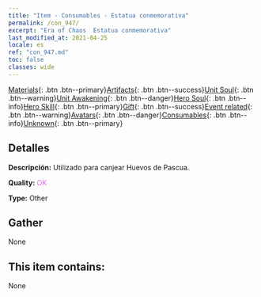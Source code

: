 ```yaml
---
title: "Item - Consumables - Estatua conmemorativa"
permalink: /con_947/
excerpt: "Era of Chaos  Estatua conmemorativa"
last_modified_at: 2021-04-25
locale: es
ref: "con_947.md"
toc: false
classes: wide
---
```

 [Materials](/ItemsES/){: .btn .btn--primary}[Artifacts](/ItemsES/Artifacts/){: .btn .btn--success}[Unit Soul](/ItemsES/UnitSoul/){: .btn .btn--warning}[Unit Awakening](/ItemsES/UnitAwakening/){: .btn .btn--danger}[Hero Soul](/ItemsES/HeroSoul/){: .btn .btn--info}[Hero Skill](/ItemsES/HeroSkill/){: .btn .btn--primary}[Gift](/ItemsES/Gift/){: .btn .btn--success}[Event related](/ItemsES/Events/){: .btn .btn--warning}[Avatars](/ItemsES/Avatars/){: .btn .btn--danger}[Consumables](/ItemsES/Consumables/){: .btn .btn--info}[Unknown](/ItemsES/Unknown/){: .btn .btn--primary}

## Detalles
 **Descripción:** Utilizado para canjear Huevos de Pascua.

 **Quality:** <span style="color: #DA70D6">OK</span>

 **Type:** Other

## Gather

  None

## This item contains:

  None

